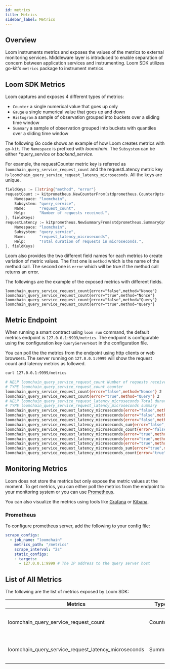 ```yaml
---
id: metrics
title: Metrics
sidebar_label: Metrics
---
```


## Overview

Loom instruments metrics and exposes the values of the metrics to external monitoring services. Middleware layer is introduced to enable separation of concern between application services and instrumenting. Loom SDK utilizes go-kit's `metrics` package to instrument metrics. 

## Loom SDK Metrics

Loom captures and exposes 4 different types of metrics:

- `Counter` a single numerical value that goes up only
- `Gauge` a single numerical value that goes up and down
- `Histogram` a sample of observation grouped into buckets over a sliding time window
- `Summary` a sample of observation grouped into buckets with quantiles over a sliding time window

The following Go code shows an example of how Loom creates metrics with `go-kit`. The `Namespace` is prefixed with *loomchain*. The `Subsystem` can be either *query_service or *backend_service*.

For example, the requestCounter metric key is referred as `loomchain_query_service_request_count` and the requestLatency metric key is `loomchain_query_service_request_latency_microseconds`. All the keys are unique.

```Go
fieldKeys := []string{"method", "error"}
requestCount := kitprometheus.NewCounterFrom(stdprometheus.CounterOpts{
    Namespace: "loomchain",
    Subsystem: "query_service",
    Name:      "request_count",
    Help:      "Number of requests received.",
}, fieldKeys)
requestLatency := kitprometheus.NewSummaryFrom(stdprometheus.SummaryOpts{
    Namespace: "loomchain",
    Subsystem: "query_service",
    Name:      "request_latency_microseconds",
    Help:      "Total duration of requests in microseconds.",
}, fieldKeys)
```

Loom also provides the two different field names for each metrics to create variation of metric values. The first one is `method` which is the name of the method call. The second one is `error` which will be true if the method call returns an error.

The followings are the example of the exposed metrics with different fields.

```
loomchain_query_service_request_count{error="false",method="Nonce"} 
loomchain_query_service_request_count{error="true",method="Nonce"} 
loomchain_query_service_request_count{error="false",method="Query"}
loomchain_query_service_request_count{error="true",method="Query"}
```

## Metric Endpoint

When running a smart contract using `loom run` command, the default metrics endpoint is `127.0.0.1:9999/metrics`. The endpoint is configurable using the configuration key `QueryServerHost` in the configuration file.

You can poll the the metrics from the endpoint using http clients or web browsers. The server running on `127.0.0.1:9999` will show the request count and latency metrics as followed.

```sh
curl 127.0.0.1:9999/metrics

# HELP loomchain_query_service_request_count Number of requests received.
# TYPE loomchain_query_service_request_count counter
loomchain_query_service_request_count{error="false",method="Nonce"} 2
loomchain_query_service_request_count{error="true",method="Query"} 2
# HELP loomchain_query_service_request_latency_microseconds Total duration of requests in microseconds.
# TYPE loomchain_query_service_request_latency_microseconds summary
loomchain_query_service_request_latency_microseconds{error="false",method="Nonce",quantile="0.5"} 1.0352e-05
loomchain_query_service_request_latency_microseconds{error="false",method="Nonce",quantile="0.9"} 2.4728e-05
loomchain_query_service_request_latency_microseconds{error="false",method="Nonce",quantile="0.99"} 2.4728e-05
loomchain_query_service_request_latency_microseconds_sum{error="false",method="Nonce"} 3.508e-05
loomchain_query_service_request_latency_microseconds_count{error="false",method="Nonce"} 2
loomchain_query_service_request_latency_microseconds{error="true",method="Query",quantile="0.5"} 1.5574e-05
loomchain_query_service_request_latency_microseconds{error="true",method="Query",quantile="0.9"} 1.7501e-05
loomchain_query_service_request_latency_microseconds{error="true",method="Query",quantile="0.99"} 1.7501e-05
loomchain_query_service_request_latency_microseconds_sum{error="true",method="Query"} 3.3075000000000004e-05
loomchain_query_service_request_latency_microseconds_count{error="true",method="Query"} 2

```

## Monitoring Metrics

Loom does not store the metrics but only expose the metric values at the moment. To get metrics, you can either poll the metrics from the endpoint to your monitoring system or you can use [Prometheus](https://prometheus.io/docs/prometheus/latest/installation/).

You can also visualize the metrics using tools like [Grafana](https://grafana.com/) or [Kibana](https://www.elastic.co/products/kibana).

### Prometheus 

To configure prometheus server, add the following to your config file:

```yaml
scrape_configs:
  - job_name: "loomchain"
    metrics_path: "/metrics"
    scrape_interval: "2s"
    static_configs:
    - targets:
      - 127.0.0.1:9999 # The IP address to the query server host
```

## List of All Metrics

The following are the list of metrics exposed by Loom SDK:

| Metrics       | Type          |  Description   |
| ------------- |---------------|-------|
| loomchain_query_service_request_count | Counter | Number of query requests received |
| loomchain_query_service_request_latency_microseconds | Summary | Total duration of query requests in microseconds |